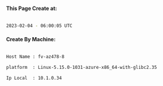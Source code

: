 
   
#### This Page Create at:

```bash

2023-02-04 - 06:00:05 UTC

```

#### Create By Machine:

```bash

Host Name : fv-az478-8

platform  : Linux-5.15.0-1031-azure-x86_64-with-glibc2.35

Ip Local  : 10.1.0.34

```

